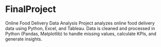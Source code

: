 # FinalProject
Online Food Delivery Data Analysis Project analyzes online food delivery data using Python, Excel, and Tableau. Data is cleaned and processed in Python (Pandas, Matplotlib) to handle missing values, calculate KPIs, and generate insights.
